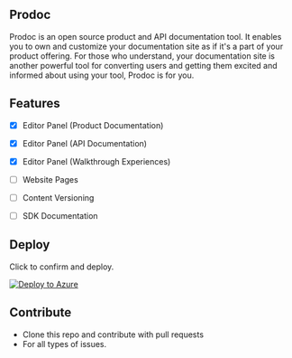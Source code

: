 ## Prodoc
Prodoc is an open source product and API documentation tool. It enables you to own and customize your documentation site as if it's a part of your product offering. For those who understand, your documentation site is another powerful tool for converting users and getting them excited and informed about using your tool, Prodoc is for you.


## Features
- [x] Editor Panel (Product Documentation)
- [x] Editor Panel (API Documentation)
- [x] Editor Panel (Walkthrough Experiences)
- [ ] Website Pages

- [ ] Content Versioning
- [ ] SDK Documentation


## Deploy
Click to confirm and deploy.

[![Deploy to Azure](https://aka.ms/deploytoazurebutton)](https://portal.azure.com/#create/Microsoft.Template/uri/https%3A%2F%2Fraw.githubusercontent.com%2Fha-sante%2FPricinHub%2Fmain%2Fazure-deploy-ultimate9.json)



## Contribute
- Clone this repo and contribute with pull requests
- For all types of issues.